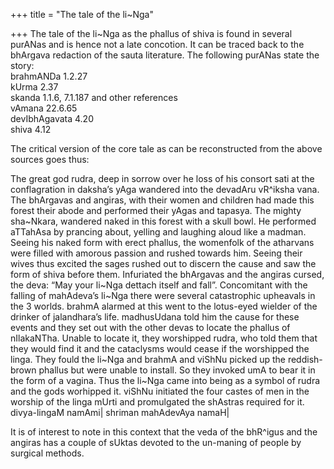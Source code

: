 +++
title = "The tale of the li~Nga"

+++
The tale of the li\~Nga as the phallus of shiva is found in several
purANas and is hence not a late concotion. It can be traced back to the
bhArgava redaction of the sauta literature. The following purANas state
the story:  
brahmANDa 1.2.27  
kUrma 2.37  
skanda 1.1.6, 7.1.187 and other references  
vAmana 22.6.65  
devIbhAgavata 4.20  
shiva 4.12

The critical version of the core tale as can be reconstructed from the
above sources goes thus:

The great god rudra, deep in sorrow over he loss of his consort sati at
the conflagration in daksha’s yAga wandered into the devadAru vR^iksha
vana. The bhArgavas and angiras, with their women and children had made
this forest their abode and performed their yAgas and tapasya. The
mighty sha\~Nkara, wandered naked in this forest with a skull bowl. He
performed aTTahAsa by prancing about, yelling and laughing aloud like a
madman. Seeing his naked form with erect phallus, the womenfolk of the
atharvans were filled with amorous passion and rushed towards him.
Seeing their wives thus excited the sages rushed out to discern the
cause and saw the form of shiva before them. Infuriated the bhArgavas
and the angiras cursed, the deva: “May your li\~Nga dettach itself and
fall”. Concomitant with the falling of mahAdeva’s li\~Nga there were
several catastrophic upheavals in the 3 worlds. brahmA alarmed at this
went to the lotus-eyed wielder of the drinker of jalandhara’s life.
madhusUdana told him the cause for these events and they set out with
the other devas to locate the phallus of nIlakaNTha. Unable to locate
it, they worshipped rudra, who told them that they would find it and the
cataclysms would cease if the worshipped the linga. They fould the
li\~Nga and brahmA and viShNu picked up the reddish-brown phallus but
were unable to install. So they invoked umA to bear it in the form of a
vagina. Thus the li\~Nga came into being as a symbol of rudra and the
gods worhipped it. viShNu initiated the four castes of men in the
worship of the linga mUrti and promulgated the shAstras required for
it.  
divya-lingaM namAmi| shriman mahAdevAya namaH|

It is of interest to note in this context that the veda of the bhR^igus
and the angiras has a couple of sUktas devoted to the un-maning of
people by surgical methods.
